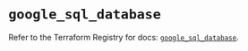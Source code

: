 # `google_sql_database`

Refer to the Terraform Registry for docs: [`google_sql_database`](https://registry.terraform.io/providers/hashicorp/google-beta/6.6.0/docs/resources/google_sql_database).
